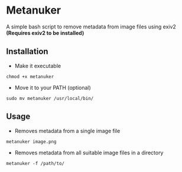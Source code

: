 # Metanuker

A simple bash script to remove metadata from image files using exiv2 **(Requires exiv2 to be installed)**

## Installation

- Make it executable
```
chmod +x metanuker
```

- Move it to your PATH (optional)

```
sudo mv metanuker /usr/local/bin/
```

## Usage

- Removes metadata from a single image file

```
metanuker image.png
```

- Removes metadata from all suitable image files in a directory

```
metanuker -f /path/to/
```
